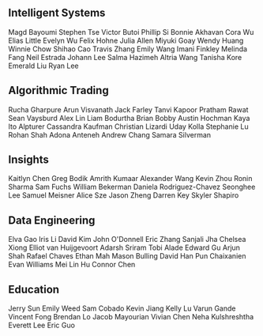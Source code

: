 ## Intelligent Systems
Magd Bayoumi
Stephen Tse
Victor Butoi
Phillip Si
Bonnie Akhavan
Cora Wu
Elias Little
Evelyn Wu
Felix Hohne
Julia Allen
Miyuki Goay
Wendy Huang
Winnie Chow
Shihao Cao
Travis Zhang
Emily Wang
Imani Finkley
Melinda Fang
Neil Estrada
Johann Lee
Salma Hazimeh
Altria Wang
Tanisha Kore
Emerald Liu
Ryan Lee
## Algorithmic Trading
Rucha Gharpure
Arun Visvanath
Jack Farley
Tanvi Kapoor
Pratham Rawat
Sean Vaysburd
Alex Lin
Liam Bodurtha
Brian Bobby
Austin Hochman
Kaya Ito Alpturer
Cassandra Kaufman
Christian Lizardi
Uday Kolla
Stephanie Lu
Rohan Shah
Adona Anteneh
Andrew Chang
Samara Silverman
## Insights
Kaitlyn Chen
Greg Bodik
Amrith Kumaar
Alexander Wang
Kevin Zhou
Ronin Sharma
Sam Fuchs
William Bekerman
Daniela Rodriguez-Chavez
Seonghee Lee
Samuel Meisner
Alice Sze
Jason Zheng
Darren Key
Skyler Shapiro
## Data Engineering
Elva Gao
Iris Li
David Kim
John O'Donnell
Eric Zhang
Sanjali Jha
Chelsea Xiong
Elliot van Huijgevoort
Adarsh Sriram
Tobi Alade
Edward Gu
Arjun Shah
Rafael Chaves
Ethan Mah
Mason Bulling
David Han
Pun Chaixanien
Evan Williams
Mei Lin Hu
Connor Chen
## Education
Jerry Sun
Emily Weed
Sam Cobado
Kevin Jiang
Kelly Lu
Varun Gande
Vincent Fong
Brendan Lo
Jacob Mayourian
Vivian Chen
Neha Kulshreshtha
Everett Lee
Eric Guo
